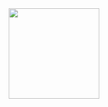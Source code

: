 <div align="center">
  <a href="https://github.com/kayki-araujo">
  <img height="180em" src="https://github-readme-stats.vercel.app/api/top-langs/?username=kayki-araujo"/>
</div>
